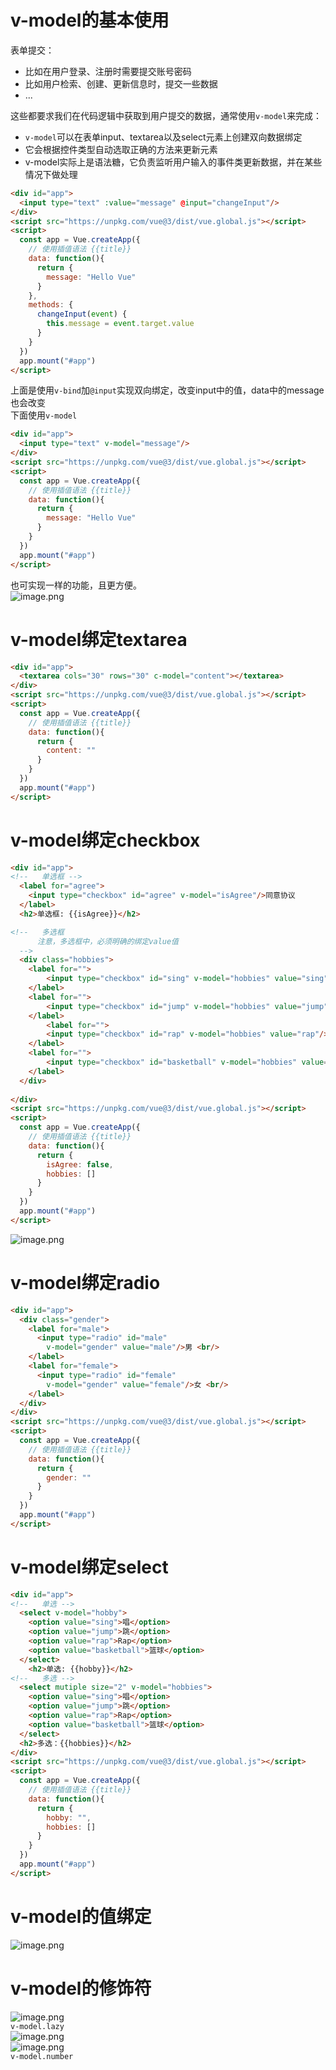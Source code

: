 <a name="XF1YI"></a>
# v-model的基本使用
表单提交：

- 比如在用户登录、注册时需要提交账号密码
- 比如用户检索、创建、更新信息时，提交一些数据
- ...

这些都要求我们在代码逻辑中获取到用户提交的数据，通常使用`v-model`来完成：

- `v-model`可以在表单input、textarea以及select元素上创建双向数据绑定
- 它会根据控件类型自动选取正确的方法来更新元素
- v-model实际上是语法糖，它负责监听用户输入的事件类更新数据，并在某些情况下做处理
```html
<div id="app">
  <input type="text" :value="message" @input="changeInput"/>
</div>
<script src="https://unpkg.com/vue@3/dist/vue.global.js"></script>
<script>
  const app = Vue.createApp({
    // 使用插值语法 {{title}}
    data: function(){
      return {
        message: "Hello Vue"
      }
    },
    methods: {
      changeInput(event) {
        this.message = event.target.value
      }
    }
  })
  app.mount("#app")
</script>
```
上面是使用`v-bind`加`@input`实现双向绑定，改变input中的值，data中的message也会改变<br />下面使用`v-model`
```html
<div id="app">
  <input type="text" v-model="message"/>
</div>
<script src="https://unpkg.com/vue@3/dist/vue.global.js"></script>
<script>
  const app = Vue.createApp({
    // 使用插值语法 {{title}}
    data: function(){
      return {
        message: "Hello Vue"
      }
    }
  })
  app.mount("#app")
</script>
```
也可实现一样的功能，且更方便。<br />![image.png](https://cdn.nlark.com/yuque/0/2023/png/35204765/1679145229495-9809934b-a1ad-44c5-a874-b9fe478e1a6e.png#averageHue=%23f1eae9&clientId=u1455870c-7172-4&from=paste&height=78&id=ua920c274&name=image.png&originHeight=78&originWidth=485&originalType=binary&ratio=1&rotation=0&showTitle=false&size=30415&status=done&style=none&taskId=u8188d8bd-bc97-4029-ad98-c0a871db380&title=&width=485)
<a name="DHPvB"></a>
# v-model绑定textarea
```html
<div id="app">
  <textarea cols="30" rows="30" c-model="content"></textarea>
</div>
<script src="https://unpkg.com/vue@3/dist/vue.global.js"></script>
<script>
  const app = Vue.createApp({
    // 使用插值语法 {{title}}
    data: function(){
      return {
        content: ""
      }
    }
  })
  app.mount("#app")
</script>
```
<a name="uDxzX"></a>
# v-model绑定checkbox
```html
<div id="app">
<!--   单选框 -->
  <label for="agree">
    <input type="checkbox" id="agree" v-model="isAgree"/>同意协议
  </label>
  <h2>单选框: {{isAgree}}</h2>

<!--   多选框 
      注意，多选框中，必须明确的绑定value值
  -->
  <div class="hobbies">
    <label for="">
    	<input type="checkbox" id="sing" v-model="hobbies" value="sing"/>唱
    </label>
    <label for="">
    	<input type="checkbox" id="jump" v-model="hobbies" value="jump"/>跳
    </label>
		<label for="">
    	<input type="checkbox" id="rap" v-model="hobbies" value="rap"/>Rap
    </label>
    <label for="">
    	<input type="checkbox" id="basketball" v-model="hobbies" value="basketball"/>篮球
  	</label>
  </div>
  
</div>
<script src="https://unpkg.com/vue@3/dist/vue.global.js"></script>
<script>
  const app = Vue.createApp({
    // 使用插值语法 {{title}}
    data: function(){
      return {
        isAgree: false,
        hobbies: []
      }
    }
  })
  app.mount("#app")
</script>
```
![image.png](https://cdn.nlark.com/yuque/0/2023/png/35204765/1679207836805-5064d7a1-97e7-4284-b663-3ff891d67cbc.png#averageHue=%23f4f1f0&clientId=u6a270007-7242-4&from=paste&height=192&id=u5f123e0c&name=image.png&originHeight=192&originWidth=465&originalType=binary&ratio=1&rotation=0&showTitle=false&size=55271&status=done&style=none&taskId=ub470a824-a3a3-4343-a597-6b9c06a273f&title=&width=465)
<a name="o85Hp"></a>
# v-model绑定radio
```html
<div id="app">
  <div class="gender">
    <label for="male">
      <input type="radio" id="male"
        v-model="gender" value="male"/>男 <br/>
    </label>
    <label for="female">
      <input type="radio" id="female"
        v-model="gender" value="female"/>女 <br/>
    </label>
  </div>
</div>
<script src="https://unpkg.com/vue@3/dist/vue.global.js"></script>
<script>
  const app = Vue.createApp({
    // 使用插值语法 {{title}}
    data: function(){
      return {
        gender: ""
      }
    }
  })
  app.mount("#app")
</script>
```
<a name="bofqs"></a>
# v-model绑定select
```html
<div id="app">
<!--   单选 -->
  <select v-model="hobby">
    <option value="sing">唱</option>
    <option value="jump">跳</option>
    <option value="rap">Rap</option>
    <option value="basketball">篮球</option>
  </select>
	<h2>单选: {{hobby}}</h2>
<!--   多选 -->
  <select mutiple size="2" v-model="hobbies">
    <option value="sing">唱</option>
    <option value="jump">跳</option>
    <option value="rap">Rap</option>
    <option value="basketball">篮球</option>
  </select>
  <h2>多选：{{hobbies}}</h2>
</div>
<script src="https://unpkg.com/vue@3/dist/vue.global.js"></script>
<script>
  const app = Vue.createApp({
    // 使用插值语法 {{title}}
    data: function(){
      return {
        hobby: "",
        hobbies: []
      }
    }
  })
  app.mount("#app")
</script>
```
<a name="QgpJN"></a>
# v-model的值绑定
![image.png](https://cdn.nlark.com/yuque/0/2023/png/35204765/1679209438084-d7ecb3d5-4d06-42cc-b2c9-ef499db19113.png#averageHue=%23f6f2f1&clientId=u6a270007-7242-4&from=paste&height=178&id=uf1aeaf05&name=image.png&originHeight=178&originWidth=718&originalType=binary&ratio=1&rotation=0&showTitle=false&size=71903&status=done&style=none&taskId=u39e31b3b-4306-4199-a72b-ffd4b743f1b&title=&width=718)
<a name="XdG47"></a>
# v-model的修饰符
![image.png](https://cdn.nlark.com/yuque/0/2023/png/35204765/1679209798683-2acf30e4-5c9d-4026-9139-f1bfd59ebb85.png#averageHue=%23f3f2f2&clientId=u6a270007-7242-4&from=paste&height=111&id=u4aefbb03&name=image.png&originHeight=111&originWidth=707&originalType=binary&ratio=1&rotation=0&showTitle=false&size=46219&status=done&style=none&taskId=ue4a57e3d-131e-4fdc-98e5-7b6cbe13653&title=&width=707)<br />`v-model.lazy`<br />![image.png](https://cdn.nlark.com/yuque/0/2023/png/35204765/1679210146744-861bc10e-3475-46cf-8855-1b21b0fbb101.png#averageHue=%23d0a89f&clientId=u6a270007-7242-4&from=paste&height=270&id=u5dfe8ae3&name=image.png&originHeight=270&originWidth=564&originalType=binary&ratio=1&rotation=0&showTitle=false&size=104374&status=done&style=none&taskId=uef9b1cac-78cd-44ce-9f8f-4bbe907f123&title=&width=564)<br />![image.png](https://cdn.nlark.com/yuque/0/2023/png/35204765/1679210181567-7ebb09e0-7fa4-4303-b537-4119ee248990.png#averageHue=%23d7cdbd&clientId=u6a270007-7242-4&from=paste&height=130&id=u3230dddb&name=image.png&originHeight=130&originWidth=558&originalType=binary&ratio=1&rotation=0&showTitle=false&size=46600&status=done&style=none&taskId=uca7b437b-1320-4d2c-a3ee-93f15360d34&title=&width=558)<br />`v-model.number`

